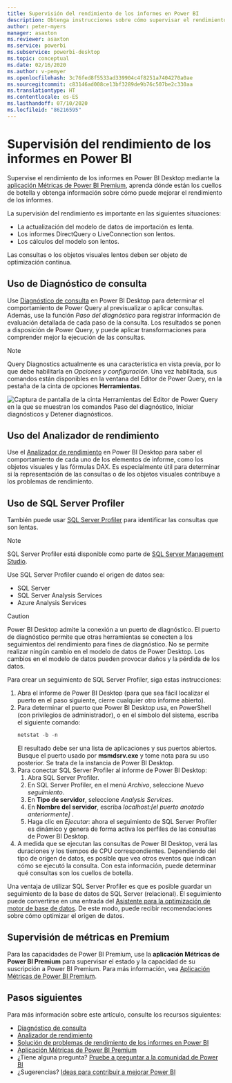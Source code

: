 ```yaml
---
title: Supervisión del rendimiento de los informes en Power BI
description: Obtenga instrucciones sobre cómo supervisar el rendimiento de los informes en Power BI.
author: peter-myers
manager: asaxton
ms.reviewer: asaxton
ms.service: powerbi
ms.subservice: powerbi-desktop
ms.topic: conceptual
ms.date: 02/16/2020
ms.author: v-pemyer
ms.openlocfilehash: 3c76fed8f5533ad339904c4f8251a7404270a0ae
ms.sourcegitcommit: c83146ad008ce13bf3289de9b76c507be2c330aa
ms.translationtype: HT
ms.contentlocale: es-ES
ms.lasthandoff: 07/10/2020
ms.locfileid: "86216595"
---
```

# <a name="monitor-report-performance-in-power-bi"></a>Supervisión del rendimiento de los informes en Power BI

Supervise el rendimiento de los informes en Power BI Desktop mediante la [aplicación Métricas de Power BI Premium](../admin/service-premium-metrics-app.md), aprenda dónde están los cuellos de botella y obtenga información sobre cómo puede mejorar el rendimiento de los informes.

La supervisión del rendimiento es importante en las siguientes situaciones:

- La actualización del modelo de datos de importación es lenta.
- Los informes DirectQuery o LiveConnection son lentos.
- Los cálculos del modelo son lentos.

Las consultas o los objetos visuales lentos deben ser objeto de optimización continua.

## <a name="use-query-diagnostics"></a>Uso de Diagnóstico de consulta

Use [Diagnóstico de consulta](/power-query/QueryDiagnostics) en Power BI Desktop para determinar el comportamiento de Power Query al previsualizar o aplicar consultas. Además, use la función _Paso del diagnóstico_ para registrar información de evaluación detallada de cada paso de la consulta. Los resultados se ponen a disposición de Power Query, y puede aplicar transformaciones para comprender mejor la ejecución de las consultas.

> [!NOTE]
> Query Diagnostics actualmente es una característica en vista previa, por lo que debe habilitarla en _Opciones y configuración_. Una vez habilitada, sus comandos están disponibles en la ventana del Editor de Power Query, en la pestaña de la cinta de opciones **Herramientas**.

![Captura de pantalla de la cinta Herramientas del Editor de Power Query en la que se muestran los comandos Paso del diagnóstico, Iniciar diagnósticos y Detener diagnósticos.](media/monitor-report-performance/power-query-diagnotics.png)

## <a name="use-performance-analyzer"></a>Uso del Analizador de rendimiento

Use el [Analizador de rendimiento](../create-reports/desktop-performance-analyzer.md) en Power BI Desktop para saber el comportamiento de cada uno de los elementos de informe, como los objetos visuales y las fórmulas DAX. Es especialmente útil para determinar si la representación de las consultas o de los objetos visuales contribuye a los problemas de rendimiento.

## <a name="use-sql-server-profiler"></a>Uso de SQL Server Profiler

También puede usar [SQL Server Profiler](/sql/tools/sql-server-profiler/sql-server-profiler) para identificar las consultas que son lentas.

> [!NOTE]
> SQL Server Profiler está disponible como parte de [SQL Server Management Studio](/sql/ssms/download-sql-server-management-studio-ssms).

Use SQL Server Profiler cuando el origen de datos sea:

- SQL Server
- SQL Server Analysis Services
- Azure Analysis Services

> [!CAUTION]
> Power BI Desktop admite la conexión a un puerto de diagnóstico. El puerto de diagnóstico permite que otras herramientas se conecten a los seguimientos del rendimiento para fines de diagnóstico. No se permite realizar ningún cambio en el modelo de datos de Power Desktop. Los cambios en el modelo de datos pueden provocar daños y la pérdida de los datos.

Para crear un seguimiento de SQL Server Profiler, siga estas instrucciones:

1. Abra el informe de Power BI Desktop (para que sea fácil localizar el puerto en el paso siguiente, cierre cualquier otro informe abierto).
1. Para determinar el puerto que Power BI Desktop usa, en PowerShell (con privilegios de administrador), o en el símbolo del sistema, escriba el siguiente comando:
    ```powershell
    netstat -b -n
    ```
    El resultado debe ser una lista de aplicaciones y sus puertos abiertos. Busque el puerto usado por **msmdsrv.exe** y tome nota para su uso posterior. Se trata de la instancia de Power BI Desktop.
1. Para conectar SQL Server Profiler al informe de Power BI Desktop:
    1. Abra SQL Server Profiler.
    1. En SQL Server Profiler, en el menú _Archivo_, seleccione _Nuevo seguimiento_.
    1. En **Tipo de servidor**, seleccione _Analysis Services_.
    1. En **Nombre del servidor**, escriba _localhost:[el puerto anotado anteriormente]_ .
    1. Haga clic en _Ejecutar_: ahora el seguimiento de SQL Server Profiler es dinámico y genera de forma activa los perfiles de las consultas de Power BI Desktop.
1. A medida que se ejecutan las consultas de Power BI Desktop, verá las duraciones y los tiempos de CPU correspondientes. Dependiendo del tipo de origen de datos, es posible que vea otros eventos que indican cómo se ejecutó la consulta. Con esta información, puede determinar qué consultas son los cuellos de botella.

Una ventaja de utilizar SQL Server Profiler es que es posible guardar un seguimiento de la base de datos de SQL Server (relacional). El seguimiento puede convertirse en una entrada del [Asistente para la optimización de motor de base de datos](/sql/relational-databases/performance/start-and-use-the-database-engine-tuning-advisor). De este modo, puede recibir recomendaciones sobre cómo optimizar el origen de datos.

## <a name="monitor-premium-metrics"></a>Supervisión de métricas en Premium

Para las capacidades de Power BI Premium, use la **aplicación Métricas de Power BI Premium** para supervisar el estado y la capacidad de su suscripción a Power BI Premium. Para más información, vea [Aplicación Métricas de Power BI Premium](../admin/service-premium-metrics-app.md).

## <a name="next-steps"></a>Pasos siguientes

Para más información sobre este artículo, consulte los recursos siguientes:

- [Diagnóstico de consulta](/power-query/QueryDiagnostics)
- [Analizador de rendimiento](../create-reports/desktop-performance-analyzer.md)
- [Solución de problemas de rendimiento de los informes en Power BI](report-performance-troubleshoot.md)
- [Aplicación Métricas de Power BI Premium](../admin/service-premium-metrics-app.md)
- ¿Tiene alguna pregunta? [Pruebe a preguntar a la comunidad de Power BI](https://community.powerbi.com/)
- ¿Sugerencias? [Ideas para contribuir a mejorar Power BI](https://ideas.powerbi.com/)
